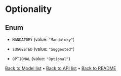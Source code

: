 

# Optionality

## Enum


* `MANDATORY` (value: `"Mandatory"`)

* `SUGGESTED` (value: `"Suggested"`)

* `OPTIONAL` (value: `"Optional"`)



[Back to Model list](../README.md#documentation-for-models) &#8226; [Back to API list](../README.md#documentation-for-api-endpoints) &#8226; [Back to README](../README.md)


